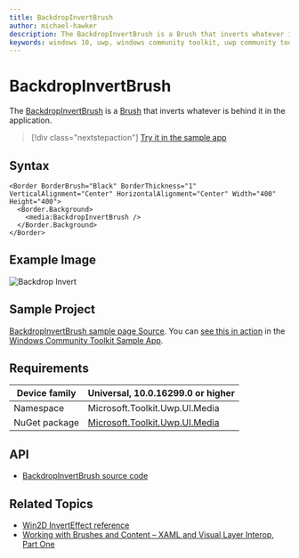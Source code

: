 ```yaml
---
title: BackdropInvertBrush
author: michael-hawker
description: The BackdropInvertBrush is a Brush that inverts whatever is behind it in the application.
keywords: windows 10, uwp, windows community toolkit, uwp community toolkit, uwp toolkit, brush, backdrop, invert
---
```


# BackdropInvertBrush

The [BackdropInvertBrush](https://docs.microsoft.com/dotnet/api/microsoft.toolkit.uwp.ui.media.backdropinvertbrush) is a [Brush](https://docs.microsoft.com/uwp/api/windows.ui.xaml.media.brush) that inverts whatever is behind it in the application.

> [!div class="nextstepaction"]
> [Try it in the sample app](uwpct://Brushes?sample=BackdropInvertBrush)

## Syntax

```xaml
<Border BorderBrush="Black" BorderThickness="1" VerticalAlignment="Center" HorizontalAlignment="Center" Width="400" Height="400">
  <Border.Background>
    <media:BackdropInvertBrush />
  </Border.Background>
</Border>
```

## Example Image

![Backdrop Invert](../resources/images/Brushes/BackdropInvert.jpg "Backdrop Invert")

## Sample Project

[BackdropInvertBrush sample page Source](https://github.com/Microsoft/WindowsCommunityToolkit//tree/master/Microsoft.Toolkit.Uwp.SampleApp/SamplePages/BackdropInvertBrush). You can [see this in action](uwpct://Brushes?sample=BackdropInvertBrush) in the [Windows Community Toolkit Sample App](https://aka.ms/uwptoolkitapp).

## Requirements

| Device family | Universal, 10.0.16299.0 or higher |
| --- | --- |
| Namespace | Microsoft.Toolkit.Uwp.UI.Media |
| NuGet package | [Microsoft.Toolkit.Uwp.UI.Media](https://www.nuget.org/packages/Microsoft.Toolkit.Uwp.UI.Media/)

## API

* [BackdropInvertBrush source code](https://github.com/windows-toolkit/WindowsCommunityToolkit/blob/master/Microsoft.Toolkit.Uwp.UI.Media/Brushes/BackdropInvertBrush.cs)

## Related Topics

* [Win2D InvertEffect reference](http://microsoft.github.io/Win2D/html/T_Microsoft_Graphics_Canvas_Effects_InvertEffect.htm)
* [Working with Brushes and Content – XAML and Visual Layer Interop, Part One](https://blogs.windows.com/buildingapps/2017/07/18/working-brushes-content-xaml-visual-layer-interop-part-one/#c57zf3bW4ylLlSvJ.97)
